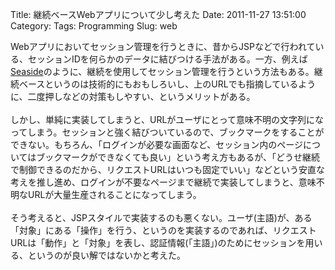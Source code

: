 Title: 継続ベースWebアプリについて少し考えた
Date: 2011-11-27 13:51:00
Category: 
Tags: Programming
Slug: web

Webアプリにおいてセッション管理を行うときに、昔からJSPなどで行われている、セッションIDを何らかのデータに結びつける手法がある。一方、例えば<a href="http://www.ogis-ri.co.jp/otc/hiroba/technical/seaside/seaside1/index.html">Seaside</a>のように、継続を使用してセッション管理を行うという方法もある。継続ベースというのは技術的にもおもしろいし、上のURLでも指摘しているように、二度押しなどの対策もしやすい、というメリットがある。<br /><br />しかし、単純に実装してしまうと、URLがユーザにとって意味不明の文字列になってしまう。セッションと強く結びついているので、ブックマークをすることができない。もちろん、「ログインが必要な画面など、セッション内のページについてはブックマークができなくても良い」という考え方もあるが、「どうせ継続で制御できるのだから、リクエストURLはいつも固定でいい」などという安直な考えを推し進め、ログインが不要なページまで継続で実装してしまうと、意味不明なURLが大量生産されることになってしまう。<br /><br />そう考えると、JSPスタイルで実装するのも悪くない。ユーザ(主語)が、ある「対象」にある「操作」を行う、というのを実装するのであれば、リクエストURLは「動作」と「対象」を表し、認証情報(「主語」)のためにセッションを用いる、というのが良い解ではないかと考えた。
